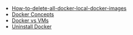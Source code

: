 * [How-to-delete-all-docker-local-docker-images](https://stackoverflow.com/questions/44785585/how-to-delete-all-docker-local-docker-images)
* [Docker Concepts](https://training.play-with-docker.com/ops-stage1/)
* [Docker vs VMs](https://www.smarthomebeginner.com/what-is-docker-docker-vs-virtualbox/)
* [Uninstall Docker](https://askubuntu.com/questions/935569/how-to-completely-uninstall-docker) 

